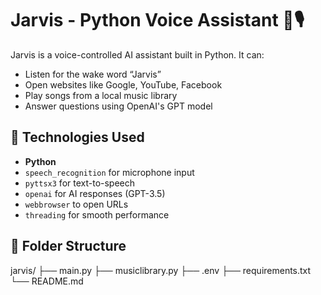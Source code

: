 # Jarvis - Python Voice Assistant 🤖🎙️

Jarvis is a voice-controlled AI assistant built in Python. It can:

- Listen for the wake word “Jarvis”
- Open websites like Google, YouTube, Facebook
- Play songs from a local music library
- Answer questions using OpenAI's GPT model

## 🔧 Technologies Used

- **Python**
- `speech_recognition` for microphone input
- `pyttsx3` for text-to-speech
- `openai` for AI responses (GPT-3.5)
- `webbrowser` to open URLs
- `threading` for smooth performance

## 📁 Folder Structure
jarvis/
├── main.py
├── musiclibrary.py
├── .env
├── requirements.txt
└── README.md


